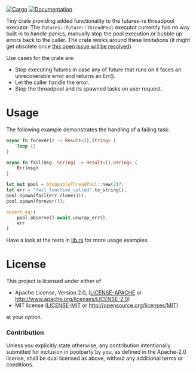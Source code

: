 [![Cargo](https://img.shields.io/crates/v/poolparty.svg)](https://crates.io/crates/poolparty)
[![Documentation](https://docs.rs/poolparty/badge.svg)](https://docs.rs/poolparty)

Tiny crate providing added functionality to the futures-rs threadpool executor.
The `futures::future::ThreadPool` executor currently has no way built in to handle panics, manually stop the pool execution or bubble up errors back to the caller.
The crate works around these limitations (it might get obsolete once [this open issue will be resolved](https://github.com/rust-lang/futures-rs/issues/1468)).

Use cases for the crate are:
* Stop executing futures in case any of future that runs on it faces an unrecoverable error and returns an Err().
* Let the caller handle the error.
* Stop the threadpool and its spawned tasks on user request.

# Usage

The following example demonstrates the handling of a failing task:
```rust
async fn forever() -> Result<(),String> {
    loop {}
}

async fn fail(msg: String) -> Result<(),String> {
    Err(msg)
}

let mut pool = StoppableThreadPool::new(2)?;
let err = "fail_function_called".to_string();
pool.spawn(fail(err.clone()));
pool.spawn(forever());

assert_eq!(
    pool.observe().await.unwrap_err(),
    err
)
```

Have a look at the tests in [lib.rs](https://github.com/xermicus/poolparty/blob/master/src/lib.rs#L114) for more usage examples.

# License

This project is licensed under either of

 * Apache License, Version 2.0, ([LICENSE-APACHE](LICENSE-APACHE) or
   http://www.apache.org/licenses/LICENSE-2.0)
 * MIT license ([LICENSE-MIT](LICENSE-MIT) or
   http://opensource.org/licenses/MIT)

at your option.

### Contribution

Unless you explicitly state otherwise, any contribution intentionally submitted
for inclusion in poolparty by you, as defined in the Apache-2.0 license, shall be
dual licensed as above, without any additional terms or conditions.
